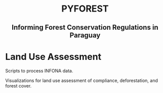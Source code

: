 <h1 align="center">

PYFOREST

</h1>

<h2 align="center">

Informing Forest Conservation Regulations in Paraguay

# Land Use Assessment 

Scripts to process INFONA data. 

Visualizations for land use assessment  of compliance, deforestation, and forest cover. 
